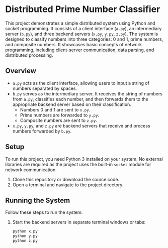# Distributed Prime Number Classifier

This project demonstrates a simple distributed system using Python and socket programming. It consists of a client interface (`a.py`), an intermediary server (`b.py`), and three backend servers (`x.py`, `y.py`, `z.py`). The system is designed to classify numbers into three categories: 0 and 1, prime numbers, and composite numbers. It showcases basic concepts of network programming, including client-server communication, data parsing, and distributed processing.

## Overview

- `a.py` acts as the client interface, allowing users to input a string of numbers separated by spaces.
- `b.py` serves as the intermediary server. It receives the string of numbers from `a.py`, classifies each number, and then forwards them to the appropriate backend server based on their classification.
  - Numbers 0 and 1 are sent to `x.py`.
  - Prime numbers are forwarded to `y.py`.
  - Composite numbers are sent to `z.py`.
- `x.py`, `y.py`, and `z.py` are backend servers that receive and process numbers forwarded by `b.py`.

## Setup

To run this project, you need Python 3 installed on your system. No external libraries are required as the project uses the built-in `socket` module for network communication.

1. Clone this repository or download the source code.
2. Open a terminal and navigate to the project directory.

## Running the System

Follow these steps to run the system:

1. Start the backend servers in separate terminal windows or tabs:
   ```bash
   python x.py
   python y.py
   python z.py
